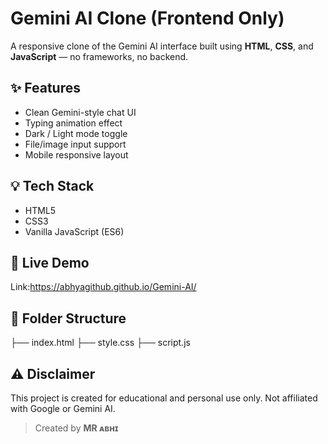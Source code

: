 # Gemini AI Clone (Frontend Only)

A responsive clone of the Gemini AI interface built using **HTML**, **CSS**, and **JavaScript** — no frameworks, no backend.

## ✨ Features
- Clean Gemini-style chat UI
- Typing animation effect
- Dark / Light mode toggle
- File/image input support
- Mobile responsive layout

## 💡 Tech Stack
- HTML5
- CSS3
- Vanilla JavaScript (ES6)

## 🚀 Live Demo
 Link:https://abhyagithub.github.io/Gemini-AI/

## 📁 Folder Structure
├── index.html
├── style.css
├── script.js

## ⚠️ Disclaimer
This project is created for educational and personal use only. Not affiliated with Google or Gemini AI.

> Created by **MR ᴀʙʜɪ**
